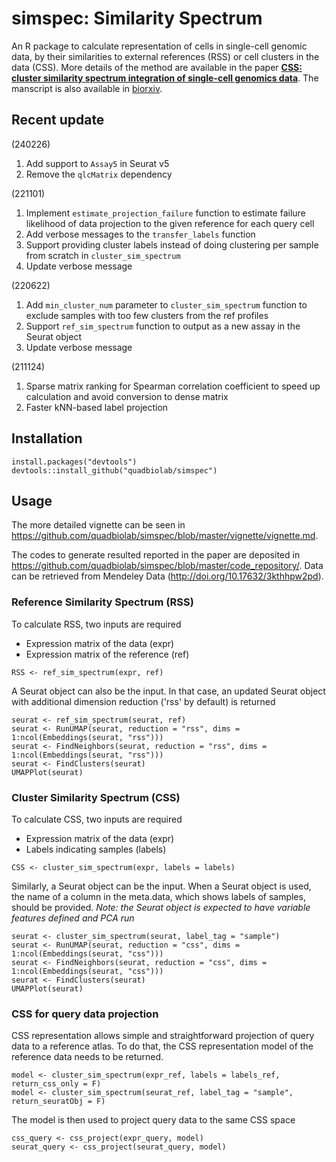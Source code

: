 # simspec: Similarity Spectrum
An R package to calculate representation of cells in single-cell genomic data, by their similarities to external references (RSS) or cell clusters in the data (CSS). More details of the method are available in the paper **[CSS: cluster similarity spectrum integration of single-cell genomics data](https://genomebiology.biomedcentral.com/articles/10.1186/s13059-020-02147-4)**. The manscript is also available in [biorxiv](https://doi.org/10.1101/2020.02.27.968560).

Recent update
------
(240226)
1. Add support to `Assay5` in Seurat v5
2. Remove the `qlcMatrix` dependency

(221101)
1. Implement `estimate_projection_failure` function to estimate failure likelihood of data projection to the given reference for each query cell
2. Add verbose messages to the `transfer_labels` function
3. Support providing cluster labels instead of doing clustering per sample from scratch in `cluster_sim_spectrum`
4. Update verbose message

(220622)
1. Add `min_cluster_num` parameter to `cluster_sim_spectrum` function to exclude samples with too few clusters from the ref profiles
2. Support `ref_sim_spectrum` function to output as a new assay in the Seurat object
3. Update verbose message

(211124)
1. Sparse matrix ranking for Spearman correlation coefficient to speed up calculation and avoid conversion to dense matrix
2. Faster kNN-based label projection

Installation
------
```
install.packages("devtools")
devtools::install_github("quadbiolab/simspec")
```

Usage
------
The more detailed vignette can be seen in https://github.com/quadbiolab/simspec/blob/master/vignette/vignette.md.

The codes to generate resulted reported in the paper are deposited in https://github.com/quadbiolab/simspec/blob/master/code_repository/. Data can be retrieved from Mendeley Data (http://doi.org/10.17632/3kthhpw2pd).

### Reference Similarity Spectrum (RSS)
To calculate RSS, two inputs are required
* Expression matrix of the data (expr)
* Expression matrix of the reference (ref)
```
RSS <- ref_sim_spectrum(expr, ref)
```
A Seurat object can also be the input. In that case, an updated Seurat object with additional dimension reduction ('rss' by default) is returned
```
seurat <- ref_sim_spectrum(seurat, ref)
seurat <- RunUMAP(seurat, reduction = "rss", dims = 1:ncol(Embeddings(seurat, "rss")))
seurat <- FindNeighbors(seurat, reduction = "rss", dims = 1:ncol(Embeddings(seurat, "rss")))
seurat <- FindClusters(seurat)
UMAPPlot(seurat)
```

### Cluster Similarity Spectrum (CSS)
To calculate CSS, two inputs are required
* Expression matrix of the data (expr)
* Labels indicating samples (labels)
```
CSS <- cluster_sim_spectrum(expr, labels = labels)
```
Similarly, a Seurat object can be the input. When a Seurat object is used, the name of a column in the meta.data, which shows labels of samples, should be provided.
*Note: the Seurat object is expected to have variable features defined and PCA run*
```
seurat <- cluster_sim_spectrum(seurat, label_tag = "sample")
seurat <- RunUMAP(seurat, reduction = "css", dims = 1:ncol(Embeddings(seurat, "css")))
seurat <- FindNeighbors(seurat, reduction = "css", dims = 1:ncol(Embeddings(seurat, "css")))
seurat <- FindClusters(seurat)
UMAPPlot(seurat)
```
### CSS for query data projection
CSS representation allows simple and straightforward projection of query data to a reference atlas. To do that, the CSS representation model of the reference data needs to be returned.
```
model <- cluster_sim_spectrum(expr_ref, labels = labels_ref, return_css_only = F)
model <- cluster_sim_spectrum(seurat_ref, label_tag = "sample", return_seuratObj = F)
```
The model is then used to project query data to the same CSS space
```
css_query <- css_project(expr_query, model)
seurat_query <- css_project(seurat_query, model)
```

